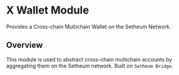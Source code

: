 # X Wallet Module
Provides a Cross-chain Multichain Wallet on the Setheum Network.

## Overview

This module is used to abstract cross-chain multichain accounts by aggregating them on the Setheum network. Built on `Setheum Bridge`.
